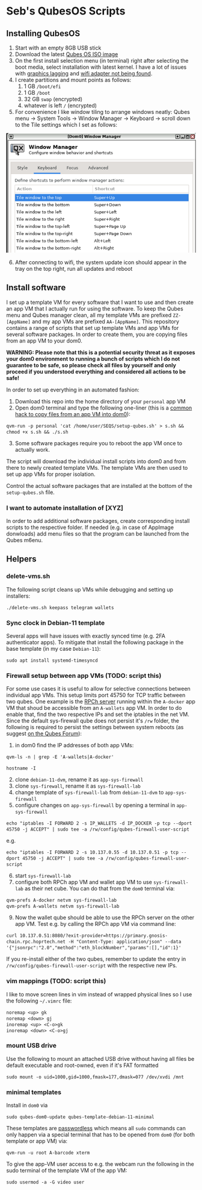 # Seb's QubesOS Scripts

## Installing QubesOS
1. Start with an empty 8GB USB stick
2. Download the latest [Qubes OS ISO image](https://www.qubes-os.org/downloads/)
3. On the first install selection menu (in terminal) right after selecting the boot media, select installation with latest kernel. I have a lot of issues with [graphics lagging](https://forum.qubes-os.org/t/extremely-slow-performance-on-qubes-4-1/10060/19) and [wifi adapter not being found](https://forum.qubes-os.org/t/how-to-connect-to-wi-fi/11965/13).
4. I create partitions and mount points as follows:
    1. 1 GB `/boot/efi`
    2. 1 GB `/boot`
    3. 32 GB `swap` (encrypted)
    4. whatever is left `/` (encrypted)
5. For convenience I like window tiling to arrange windows neatly: Qubes menu -> System Tools -> Window Manager -> Keyboard -> scroll down to the Tile settings which I set as follows:

![Screenshot of Qubes Window Manager Keyboard settings](https://github.com/SCBuergel/SEQS/blob/main/WindowManagerTile.png?raw=true)

6. After connecting to wifi, the system update icon should appear in the tray on the top right, run all updates and reboot

## Install software
I set up a template VM for every software that I want to use and then create an app VM that I actually run for using the software. To keep the Qubes menu and Qubes manager clean, all my template VMs are prefixed `ZZ-[AppName]` and my app VMs are prefixed `AA-[AppName]`. This repository contains a range of scripts that set up template VMs and app VMs for several software packages. In order to create them, you are copying files from an app VM to your dom0.

**WARNING: Please note that this is a potential security threat as it exposes your dom0 environment to running a bunch of scripts which I do not guarantee to be safe, so please check all files by yourself and only proceed if you understood everything and considered all actions to be safe!**

In order to set up everything in an automated fashion:
1. Download this repo into the home directory of your `personal` app VM
2. Open dom0 terminal and type the following one-liner (this is a [common hack to copy files from an app VM into dom0](https://www.qubes-os.org/doc/how-to-copy-from-dom0/#copying-to-dom0)):
```
qvm-run -p personal 'cat /home/user/SEQS/setup-qubes.sh' > s.sh && chmod +x s.sh && ./s.sh
```
3. Some software packages require you to reboot the app VM once to actually work.

The script will download the individual install scripts into dom0 and from there to newly created template VMs. The template VMs are then used to set up app VMs for proper isolation.

Control the actual software packages that are installed at the bottom of the `setup-qubes.sh` file.

### I want to automate installation of [XYZ]
In order to add additional software packages, create corresponding install scripts to the respective folder. If needed (e.g. in case of AppImage donwloads) add menu files so that the program can be launched from the Qubes m6enu. 

## Helpers
### delete-vms.sh
The following script cleans up VMs while debugging and setting up installers:
```
./delete-vms.sh keepass telegram wallets
```

### Sync clock in Debian-11 template

Several apps will have issues with exactly synced time (e.g. 2FA authenticator apps). To mitigate that install the following package in the base template (in my case `Debian-11`):
```
sudo apt install systemd-timesyncd
```

### Firewall setup between app VMs (TODO: script this)
For some use cases it is useful to allow for selective connections between individual app VMs. This setup limits port 45750 for TCP traffic between two qubes. One example is the [RPCh server](https://access.rpch.net/) running within the `A-docker` app VM that shoud be accessible from an `A-wallets` app VM. In order to do enable that, find the two respective IPs and set the iptables in the net VM. Since the default sys-firewall qube does not persist it's `/rw` folder, the following is required to persist the settings between system reboots (as suggest [on the Qubes Forum](https://forum.qubes-os.org/t/help-sys-firewall-has-no-persistence-rc-local-gets-wiped-on-reboot/19184/4)):
1. in dom0 find the IP addresses of both app VMs:
```
qvm-ls -n | grep -E 'A-wallets|A-docker'
```
```
hostname -I
```
2. clone `debian-11-dvm`, rename it as `app-sys-firewall`
3. clone `sys-firewall`, rename it as `sys-firewall-lab`
4. change template of `sys-firewall-lab` from `debian-11-dvm` to `app-sys-firewall`
5. configure changes on `app-sys-firewall` by opening a terminal in `app-sys-firewall`
```
echo "iptables -I FORWARD 2 -s IP_WALLETS -d IP_DOCKER -p tcp --dport 45750 -j ACCEPT" | sudo tee -a /rw/config/qubes-firewall-user-script
```
e.g.
```
echo "iptables -I FORWARD 2 -s 10.137.0.55 -d 10.137.0.51 -p tcp --dport 45750 -j ACCEPT" | sudo tee -a /rw/config/qubes-firewall-user-script
```
6. start `sys-firewall-lab`
7. configure both RPCh app VM and wallet app VM to use `sys-firewall-lab` as their net cube. You can do that from the `dom0` terminal via:
```
qvm-prefs A-docker netvm sys-firewall-lab
qvm-prefs A-wallets netvm sys-firewall-lab
```
9. Now the wallet qube should be able to use the RPCh server on the other app VM. Test e.g. by calling the RPCh app VM via command line:
```
curl 10.137.0.51:8080/?exit-provider=https://primary.gnosis-chain.rpc.hoprtech.net -H "Content-Type: application/json" --data '{"jsonrpc":"2.0","method":"eth_blockNumber","params":[],"id":1}'
```

If you re-install either of the two qubes, remember to update the entry in `/rw/config/qubes-firewall-user-script` with the respective new IPs.

### vim mappings (TODO: script this)
I like to move screen lines in vim instead of wrapped physical lines so I use the following `~/.vimrc` file:
```
noremap <up> gk
noremap <down> gj
inoremap <up> <C-o>gk
inoremap <down> <C-o>gj
```


### mount USB drive
Use the following to mount an attached USB drive without having all files be default executable and root-owned, even if it's FAT formatted
```
sudo mount -o uid=1000,gid=1000,fmask=177,dmask=077 /dev/xvdi /mnt
```


### minimal templates
Install in `dom0` via
```
sudo qubes-dom0-update qubes-template-debian-11-minimal
```

These templates are [passwordless](https://www.qubes-os.org/doc/templates/minimal/#passwordless-root) which means all `sudo` commands can only happen via a special terminal that has to be opened from `dom0` (for both template or app VM) via:
```
qvm-run -u root A-barcode xterm
```

To give the app-VM user access to e.g. the webcam run the following in the sudo terminal of the template VM of the app VM:
```
sudo usermod -a -G video user
```

